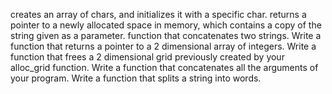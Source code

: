  creates an array of chars, and initializes it with a specific char.
returns a pointer to a newly allocated space in memory, which contains a copy of the string given as a parameter.
function that concatenates two strings.
Write a function that returns a pointer to a 2 dimensional array of integers.
Write a function that frees a 2 dimensional grid previously created by your alloc_grid function.
Write a function that concatenates all the arguments of your program.
Write a function that splits a string into words.


